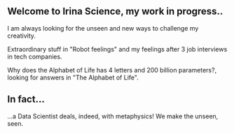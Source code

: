 ## Welcome to Irina Science, my work in progress..

I am always looking for the unseen and new ways to challenge my creativity.

Extraordinary stuff in "Robot feelings" and my feelings after 3 job interviews in tech companies.

Why does the Alphabet of Life has 4 letters and 200 billion parameters?, looking for answers in "The Alphabet of Life".

## In fact...
...a Data Scientist deals, indeed, with metaphysics! We make the unseen, seen.
